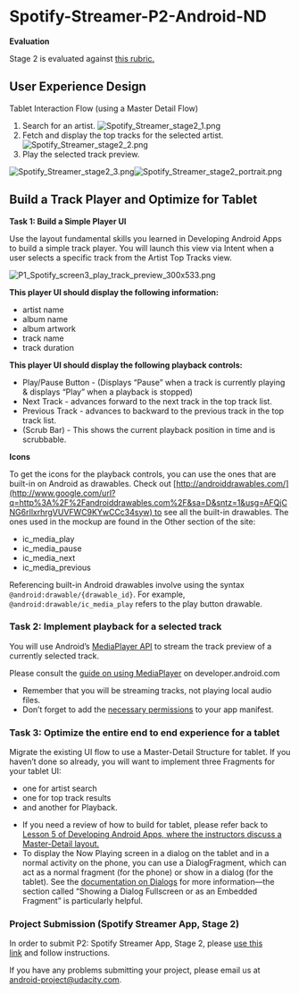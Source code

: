 # Spotify-Streamer-P2-Android-ND

**Evaluation**

Stage 2 is evaluated against [this rubric.](https://docs.google.com/document/d/1WAcuzWociiTXFBcV3Rx216ALL6TYUXwtfXOZzcd0TSU/pub?embedded=true)

## User Experience Design
Tablet Interaction Flow
(using a Master Detail Flow)
  1. Search for an artist. ![Spotify_Streamer_stage2_1.png](https://lh6.googleusercontent.com/KQOB_6B6k8p3DKnDZpcJfHg0DDFlGy0dxFCzpXP57a5uQFA3rGzf3xnxQlNKejF7_9NSxdVpFAQkvIQ_sZkuUPJmsiZuEiQcdevjKI5pz1D2rWK505nBiwTQJMN94ZVA8PyUAaY)
  2. Fetch and display the top tracks for the selected artist.![Spotify_Streamer_stage2_2.png](https://lh6.googleusercontent.com/1_VfckqlgdIEJozjXFY6PWt-Qhnh7d_A4LCbxuRUsSIH-yezq9DVNA1TssTZNgMKynwXhkYUIQ9Yf-VJcvV26XsVXP2qbW8dkx9pZSrFDE4A0ODuqU1UE4j3KrmmXh-EJHoWM-4)
  3. Play the selected track preview.
  
![Spotify_Streamer_stage2_3.png](https://lh5.googleusercontent.com/5X4E2Uprvd2ul-RvYlgiOyS6pwBKHXEnRn7CZ8QTPmAXyYefeSYlXj5z4dujGgO7mp1qFlNQo6_lQt1ASIArXCylXRFq3P2dP0mMDflSWkTPi5ksv-_vZpde7kRgJITsjDPpjUY)![Spotify_Streamer_stage2_portrait.png](https://lh3.googleusercontent.com/Em_jjruTP-gf2jDI-EPJ5TI6nWm7f15d5bR6dnvQJXdCqhyCcmL4tEtQ6V3kcIF6H8XQvpBFGnhckVLG3veVNGa1hxo6_0HT2lwzihbCCFQD2IxAZs-7XNrszuuGhWC-V2gCNYw)

## Build a Track Player and Optimize for Tablet 

**Task 1: Build a Simple Player UI**

Use the layout fundamental skills you learned in Developing Android Apps to build a simple track player. You will launch this view via Intent when a user selects a specific track from the Artist Top Tracks view.

![P1_Spotify_screen3_play_track_preview_300x533.png](https://lh6.googleusercontent.com/2LKwh1Z_kNrc3Jb86o6tmx3i9xzm-_UNZ-sM7SIk4XUKbZy00EjlUXj0O7OWG_FHEq-RYiC3m4P0iUZsHevMY1UfjYXsRUbv2u7mFOv_egUi035iJKjdGDL6DbtU-nuQGJKi88w)

**This player UI should display the following information:**
  * artist name
  * album name
  * album artwork
  * track name
  * track duration

**This player UI should display the following playback controls:**
  *   Play/Pause Button - (Displays “Pause” when a track is currently playing & displays “Play” when a playback is stopped)
  *   Next Track - advances forward to the next track in the top track list.
  *   Previous Track - advances to backward to the previous track in the top track list.
  *   (Scrub Bar) - This shows the current playback position in time and is scrubbable.
  
**Icons**

To get the icons for the playback controls, you can use the ones that are built-in on Android as drawables. Check out [http://androiddrawables.com/](http://www.google.com/url?q=http%3A%2F%2Fandroiddrawables.com%2F&sa=D&sntz=1&usg=AFQjCNG6rIlxrhrgVUVFWC9KYwCCc34syw) to see all the built-in drawables. The ones used in the mockup are found in the Other section of the site:

- ic_media_play
- ic_media_pause
- ic_media_next
- ic_media_previous

Referencing built-in Android drawables involve using the syntax `@android:drawable/{drawable_id}`. For example, `@android:drawable/ic_media_play` refers to the play button drawable.

### Task 2: Implement playback for a selected track

You will use Android’s [MediaPlayer API](http://developer.android.com/guide/topics/media/mediaplayer.html) to stream the track preview of a currently selected track.

Please consult the [guide on using MediaPlayer](http://developer.android.com/guide/topics/media/mediaplayer.html#mediaplayer) on developer.android.com

- Remember that you will be streaming tracks, not playing local audio files.
- Don’t forget to add the [necessary permissions](http://developer.android.com/guide/topics/media/mediaplayer.html#manifest) to your app manifest.

### Task 3: Optimize the entire end to end experience for a tablet

Migrate the existing UI flow to use a Master-Detail Structure for tablet. If you haven’t done so already, you will want to implement three Fragments for your tablet UI: 
* one for artist search 
* one for top track results 
* and another for Playback.

- If you need a review of how to build for tablet, please refer back to [Lesson 5 of Developing Android Apps, where the instructors discuss a Master-Detail layout.](https://www.google.com/url?q=https%3A%2F%2Fwww.udacity.com%2Fcourse%2Fviewer%23!%2Fc-ud853%2Fl-1623168625%2Fe-1603010052%2Fm-1673948920&sa=D&sntz=1&usg=AFQjCNFe2T2WKgD1Td1O_7kUBsA6D3MgKg)
- To display the Now Playing screen in a dialog on the tablet and in a normal activity on the phone, you can use a DialogFragment, which can act as a normal fragment (for the phone) or show in a dialog (for the tablet). See the [documentation on Dialogs](http://developer.android.com/guide/topics/ui/dialogs.html) for more information—the section called “Showing a Dialog Fullscreen or as an Embedded Fragment” is particularly helpful.

### Project Submission (Spotify Streamer App, Stage 2)

In order to submit P2: Spotify Streamer App, Stage 2, please [use this link](https://www.google.com/url?q=https%3A%2F%2Freview.udacity.com%2F%23!%2Fprojects%2F60&sa=D&sntz=1&usg=AFQjCNEsXInMOSl3VGQCPdtzqwf-DMpytQ) and follow instructions.

If you have any problems submitting your project, please email us at [android-project@udacity.com](mailto:android-project@udacity.com).

